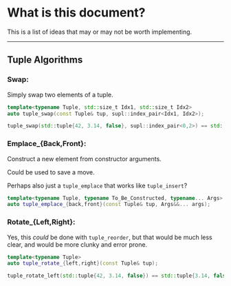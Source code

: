 # What is this document?

This is a list of ideas that may or may not be worth implementing.

---

## Tuple Algorithms

### Swap:

Simply swap two elements of a tuple.

```cpp
template<typename Tuple, std::size_t Idx1, std::size_t Idx2>
auto tuple_swap(const Tuple& tup, supl::index_pair<Idx1, Idx2>);

tuple_swap(std::tuple{42, 3.14, false}, supl::index_pair<0,2>) == std::tuple{false, 3.14, 42}
```

### Emplace_{Back,Front}:

Construct a new element from constructor arguments.

Could be used to save a move.

Perhaps also just a `tuple_emplace` that works like `tuple_insert`?

```cpp
template<typename Tuple, typename To_Be_Constructed, typename... Args>
auto tuple_emplace_{back,front}(const Tuple& tup, Args&&... args);
```

### Rotate_{Left,Right}:

Yes, this *could* be done with `tuple_reorder`, but that would be much less clear, and would be more clunky and error prone.

```cpp
template<typename Tuple>
auto tuple_rotate_{left,right}(const Tuple& tup);

tuple_rotate_left(std::tuple{42, 3.14, false}) == std::tuple{3.14, false, 42}
```
